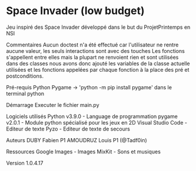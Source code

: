 # Space Invader (low budget)

Jeu inspiré des Space Invader développé dans le but du ProjetPrintemps en NSI

Commentaires
    Aucun doctest n'a été effectué car l'utilisateur ne rentre aucune valeur, les seuls interactions sont avec des touches
    Les fonctions s'appellent entre elles mais la plupart ne renvoient rien et sont utilisées dans des classes 
      nous avons donc ajouté les variables de la classe actuelle utilisées et les fonctions appelées par chaque fonction
      à la place des pré et postconditions.

Pré-requis 
    Python
    Pygame -> 'python -m pip install pygame' dans le terminal python

Démarrage
    Executer le fichier main.py

Logiciels utilisés
    Python v3.9.0 - Language de programmation
    pygame v2.0.1 - Module python spécialisé pour les jeux en 2D
    Visual Studio Code - Editeur de texte
    Pyzo - Editeur de texte de secours

Auteurs
    DUBY Fabien P1
    AMOUDRUZ Louis P1 (@Tadf0in)

Ressources
    Google Images - Images
    MixKit - Sons et musiques
    
Version 1.0.4.17